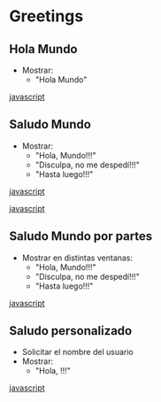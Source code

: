 # Greetings

## Hola Mundo

* Mostrar:
  * "Hola Mundo"

[javascript](https://github.com/USantaTecla-domain-text/javascript/blob/master/greetings/hiWorld/logic.js)

## Saludo Mundo

* Mostrar:
  * "Hola, Mundo!!!"
  * "Disculpa, no me despedí!!!"
  * "Hasta luego!!!"

[javascript](https://github.com/USantaTecla-domain-text/javascript/blob/master/greetings/hiWorld1Message/logic.js)

[javascript](https://github.com/USantaTecla-domain-text/javascript/blob/master/greetings/hiWorld1MessageLegible/logic.js)

## Saludo Mundo por partes

* Mostrar en distintas ventanas:
  * "Hola, Mundo!!!"
  * "Disculpa, no me despedí!!!"
  * "Hasta luego!!!"

[javascript](https://github.com/USantaTecla-domain-text/javascript/blob/master/greetings/hiWorld3Messages/logic.js)

## Saludo personalizado

* Solicitar el nombre del usuario
* Mostrar:
  * "Hola, <nombre>!!!"

[javascript](https://github.com/USantaTecla-domain-text/javascript/blob/master/greetings/personalizedGreetings/logic.js)

